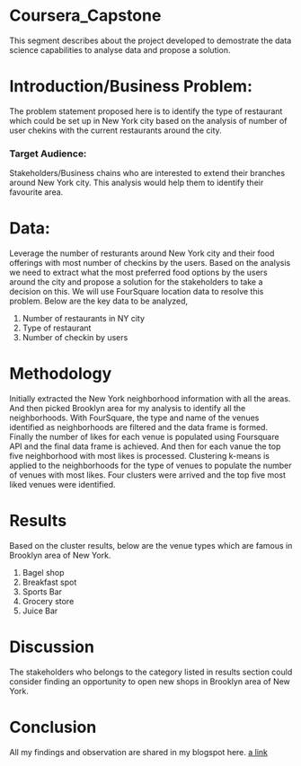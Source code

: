 # Coursera_Capstone

This segment describes about the project developed to demostrate the data science capabilities to analyse data and propose a solution.

# Introduction/Business Problem:

The problem statement proposed here is to identify the type of restaurant which could be set up in New York city based on the analysis of number of user chekins with the current restaurants around the city.

### Target Audience:
Stakeholders/Business chains who are interested to extend their branches around New York city. This analysis would help them to identify their favourite area.

# Data:
Leverage the number of resturants around New York city and their food offerings with most number of checkins by the users. Based on the analysis we need to extract what the most preferred food options by the users around the city and propose a solution for the stakeholders to take a decision on this. We will use FourSquare location data to resolve this problem. Below are the key data to be analyzed,

1. Number of restaurants in NY city
2. Type of restaurant
3. Number of checkin by users

# Methodology
Initially extracted the New York neighborhood information with all the areas.
And then picked Brooklyn area for my analysis to identify all the neighborhoods. With FourSquare, the type and name of the venues identified as neighborhoods are filtered and the data frame is formed.
Finally the number of likes for each venue is populated using Foursquare API and the final data frame is achieved.
And then for each vanue the top five neighborhood with most likes is processed.
Clustering k-means is applied to the neighborhoods for the type of venues to populate the number of venues with most likes.
Four clusters were arrived and the top five most liked venues were identified.

# Results
Based on the cluster results, below are the venue types which are famous in Brooklyn area of New York.
1. Bagel shop
2. Breakfast spot
3. Sports Bar
4. Grocery store
5. Juice Bar

# Discussion
The stakeholders who belongs to the category listed in results section could consider finding an opportunity to open new shops in Brooklyn area of New York.

# Conclusion
All my findings and observation are shared in my blogspot here. [a link](https://applieddatascience-byrk.blogspot.com/)
